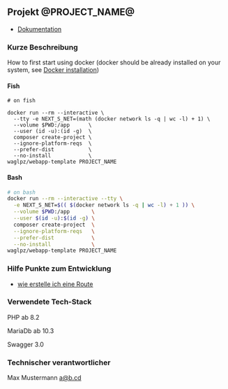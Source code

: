 ## Projekt @PROJECT_NAME@ 

* [Dokumentation](.doc/app.md)

### Kurze Beschreibung

How to first start using docker (docker should be already installed on your system, see [Docker installation](.doc/docker.md))

#### Fish
```fish
# on fish

docker run --rm --interactive \
  --tty -e NEXT_S_NET=(math (docker network ls -q | wc -l) + 1) \
  --volume $PWD:/app      \
  --user (id -u):(id -g)  \
  composer create-project \
  --ignore-platform-reqs  \
  --prefer-dist           \
  --no-install            \
waglpz/webapp-template PROJECT_NAME

```

#### Bash
```bash
# on bash
docker run --rm --interactive --tty \
  -e NEXT_S_NET=$(( $(docker network ls -q | wc -l) + 1 )) \
  --volume $PWD:/app       \
  --user $(id -u):$(id -g) \
  composer create-project  \
  --ignore-platform-reqs   \
  --prefer-dist            \
  --no-install             \
waglpz/webapp-template PROJECT_NAME

```
### Hilfe Punkte zum Entwicklung

* [wie erstelle ich eine Route](.doc/development/route-erstellen.md)

### Verwendete Tech-Stack

PHP ab 8.2

MariaDb ab 10.3

Swagger 3.0
 
### Technischer verantwortlicher 

Max Mustermann <a@b.cd>
